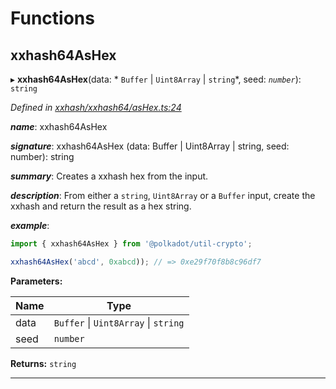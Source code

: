

# Functions

<a id="xxhash64ashex"></a>

##  xxhash64AsHex

▸ **xxhash64AsHex**(data: * `Buffer` &#124; `Uint8Array` &#124; `string`*, seed: *`number`*): `string`

*Defined in [xxhash/xxhash64/asHex.ts:24](https://github.com/polkadot-js/common/blob/7188f6b/packages/util-crypto/src/xxhash/xxhash64/asHex.ts#L24)*

*__name__*: xxhash64AsHex

*__signature__*: xxhash64AsHex (data: Buffer | Uint8Array | string, seed: number): string

*__summary__*: Creates a xxhash hex from the input.

*__description__*: From either a `string`, `Uint8Array` or a `Buffer` input, create the xxhash and return the result as a hex string.

*__example__*:   

```javascript
import { xxhash64AsHex } from '@polkadot/util-crypto';

xxhash64AsHex('abcd', 0xabcd)); // => 0xe29f70f8b8c96df7
```

**Parameters:**

| Name | Type |
| ------ | ------ |
| data |  `Buffer` &#124; `Uint8Array` &#124; `string`|
| seed | `number` |

**Returns:** `string`

___


